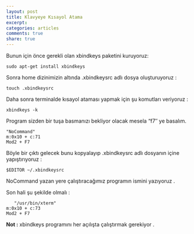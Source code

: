 ```yaml
---
layout: post
title: Klavyeye Kısayol Atama
excerpt:
categories: articles
comments: true
share: true
---
```


Bunun için önce gerekli olan xbindkeys paketini kuruyoruz:

`sudo apt-get install xbindkeys `

Sonra home dizinimizin altında .xbindkeysrc adlı dosya oluşturuyoruz :

`touch .xbindkeysrc `

Daha sonra terminalde kısayol ataması yapmak için şu komutları veriyoruz :

`xbindkeys -k `

Program sizden bir tuşa basmanızı bekliyor olacak mesela “f7″ ye basalım.

    "NoCommand"
    m:0x10 + c:71
    Mod2 + F7

Böyle bir çıktı gelecek bunu kopyalayıp .xbindkeysrc adlı dosyanın içine yapıştırıyoruz :

`$EDITOR ~/.xbindkeysrc`

NoCommand yazan yere çalıştıracağımız programın ismini yazıyoruz .

Son hali şu şekilde olmalı :

       "/usr/bin/xterm"
    m:0x10 + c:73
    Mod2 + F7

**Not :** xbindkeys programını her açılışta çalıştırmak gerekiyor .

